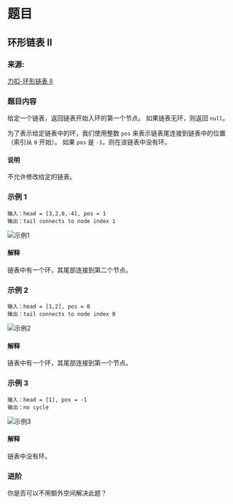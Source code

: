 # 题目

## 环形链表 II

### 来源:

[力扣-环形链表 II](https://leetcode-cn.com/problems/linked-list-cycle-ii/)

### 题目内容

给定一个链表，返回链表开始入环的第一个节点。 如果链表无环，则返回 `null`。

为了表示给定链表中的环，我们使用整数 `pos` 来表示链表尾连接到链表中的位置（索引从 `0` 开始）。 如果 `pos` 是 `-1`，则在该链表中没有环。

#### 说明

不允许修改给定的链表。

### 示例 1

```plaintext
输入：head = [3,2,0,-4], pos = 1
输出：tail connects to node index 1
```

![示例1](https://assets.leetcode-cn.com/aliyun-lc-upload/uploads/2018/12/07/circularlinkedlist.png)

#### 解释

链表中有一个环，其尾部连接到第二个节点。

### 示例 2

```plaintext
输入：head = [1,2], pos = 0
输出：tail connects to node index 0
```

![示例2](https://assets.leetcode-cn.com/aliyun-lc-upload/uploads/2018/12/07/circularlinkedlist_test2.png)

#### 解释

链表中有一个环，其尾部连接到第一个节点。

### 示例 3

```plaintext
输入：head = [1], pos = -1
输出：no cycle
```

![示例3](https://assets.leetcode-cn.com/aliyun-lc-upload/uploads/2018/12/07/circularlinkedlist_test3.png)

#### 解释

链表中没有环。

### 进阶

你是否可以不用额外空间解决此题？
